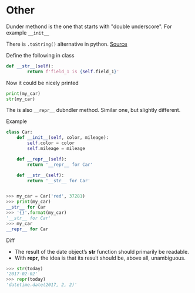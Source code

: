 # Other

Dunder methond is the one that starts with "double underscore". For example `__init__`


There is `.toString()` alternative in python.
[Source](https://dbader.org/blog/python-repr-vs-str)

Define the following in class
```python
def __str__(self):
        return f'field_1 is {self.field_1}'
```

Now it could be nicely printed
```python
print(my_car)
str(my_car)
```

The is also `__repr__` dubndler method. Similar one, but slightly different.

Example
```python
class Car:
    def __init__(self, color, mileage):
        self.color = color
        self.mileage = mileage

    def __repr__(self):
        return '__repr__ for Car'

    def __str__(self):
        return '__str__ for Car'


>>> my_car = Car('red', 37281)
>>> print(my_car)
__str__ for Car
>>> '{}'.format(my_car)
'__str__ for Car'
>>> my_car
__repr__ for Car
```

Diff
* The result of the date object’s __str__ function should primarily be readable.
* With __repr__, the idea is that its result should be, above all, unambiguous.

```python
>>> str(today)
'2017-02-02'
>>> repr(today)
'datetime.date(2017, 2, 2)'
```

